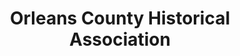 ---
layout: repo
title: "Orleans County Historical Association"
id: 18446
permalink: repos/18446/
---